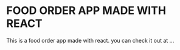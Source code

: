 # FOOD ORDER APP MADE WITH REACT

This is a food order app made with react.
you can check it out at ...
